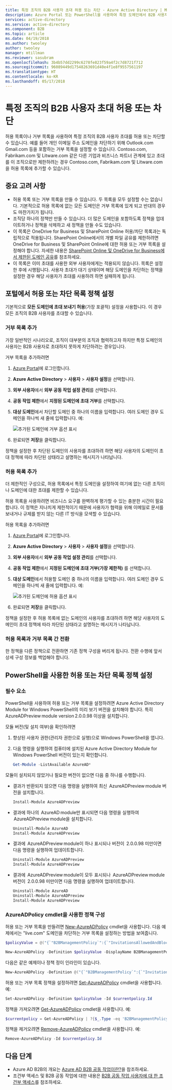 ```yaml
---
title: 특정 조직의 B2B 사용자 초대 허용 또는 차단 - Azure Active Directory | Microsoft Docs
description: Azure Portal 또는 PowerShell을 사용하여 특정 도메인에서 B2B 사용자를 허용하거나 차단하는 액세스 또는 거부 목록을 설정하는 방법을 살펴봅니다.
services: active-directory
ms.service: active-directory
ms.component: B2B
ms.topic: article
ms.date: 04/19/2018
ms.author: twooley
author: twooley
manager: mtillman
ms.reviewer: sasubram
ms.openlocfilehash: 3b4b57dd2299c6278fe823f59a4f2c7d8721f712
ms.sourcegitcommit: 96089449d17548263691d40e4f1e8f9557561197
ms.translationtype: HT
ms.contentlocale: ko-KR
ms.lasthandoff: 05/17/2018
---
```

# <a name="allow-or-block-invitations-to-b2b-users-from-specific-organizations"></a>특정 조직의 B2B 사용자 초대 허용 또는 차단

허용 목록이나 거부 목록을 사용하여 특정 조직의 B2B 사용자 초대를 허용 또는 차단할 수 있습니다. 예를 들어 개인 이메일 주소 도메인을 차단하기 위해 Outlook.com Gmail.com 등을 포함하는 거부 목록을 설정할 수 있습니다. Contoso.com, Fabrikam.com 및 Litware.com 같은 다른 기업과 비즈니스 파트너 관계에 있고 초대를 이 조직으로만 제한하려는 경우 Contoso.com, Fabrikam.com 및 Litware.com을 허용 목록에 추가할 수 있습니다.
  
## <a name="important-considerations"></a>중요 고려 사항

- 허용 목록 또는 거부 목록을 만들 수 있습니다. 두 목록을 모두 설정할 수는 없습니다. 기본적으로 허용 목록에 없는 모든 도메인은 거부 목록에 있게 되고 반대의 경우도 마찬가지가 됩니다. 
- 조직당 하나의 정책만 만들 수 있습니다. 더 많은 도메인을 포함하도록 정책을 업데이트하거나 정책을 삭제하고 새 정책을 만들 수도 있습니다. 
- 이 목록은 OneDrive for Business 및 SharePoint Online 허용/차단 목록과는 독립적으로 적용됩니다. SharePoint Online에서의 개별 파일 공유를 제한하려면 OneDrive for Business 및 SharePoint Online에 대한 허용 또는 거부 목록을 설정해야 합니다. 자세한 내용은 [SharePoint Online 및 OneDrive for Business에서 제한된 도메인 공유](https://support.office.com/article/restricted-domains-sharing-in-sharepoint-online-and-onedrive-for-business-5d7589cd-0997-4a00-a2ba-2320ec49c4e9)를 참조하세요.
- 이 목록은 이미 초대를 사용한 외부 사용자에게는 적용되지 않습니다. 목록은 설정한 후에 시행됩니다. 사용자 초대가 대기 상태이며 해당 도메인을 차단하는 정책을 설정한 경우 해당 사용자가 초대를 사용하려 하면 실패하게 됩니다.

## <a name="set-the-allow-or-deny-list-policy-in-the-portal"></a>포털에서 허용 또는 차단 목록 정책 설정

기본적으로 **모든 도메인에 초대 보내기 허용**(가장 포괄적) 설정을 사용합니다. 이 경우 모든 조직의 B2B 사용자를 초대할 수 있습니다.

### <a name="add-a-deny-list"></a>거부 목록 추가

가장 일반적인 시나리오로, 조직이 대부분의 조직과 협력하고자 하지만 특정 도메인의 사용자는 B2B 사용자로 초대하지 못하게 차단하려는 경우입니다.

거부 목록을 추가하려면

1. [Azure Portal](https://portal.azure.com)에 로그인합니다.
2. **Azure Active Directory** > **사용자** > **사용자 설정**을 선택합니다.
3. **외부 사용자**에서 **외부 공동 작업 설정 관리**를 선택합니다.
4. **공동 작업 제한**에서 **지정된 도메인에 초대 거부**를 선택합니다.
5. **대상 도메인**에서 차단할 도메인 중 하나의 이름을 입력합니다. 여러 도메인 경우 도메인을 하나씩 새 줄에 입력합니다. 예: 

   ![추가된 도메인에 거부 옵션 표시](./media/allow-deny-list/DenyListSettings.png)
 
6. 완료되면 **저장**을 클릭합니다.

정책을 설정한 후 차단된 도메인의 사용자를 초대하려 하면 해당 사용자의 도메인이 초대 정책에 따라 차단된 상태라고 설명하는 메시지가 나타납니다.
 
### <a name="add-an-allow-list"></a>허용 목록 추가

더 제한적인 구성으로, 허용 목록에서 특정 도메인을 설정하여 여기에 없는 다른 조직이나 도메인에 대한 초대를 제한할 수 있습니다. 

허용 목록을 사용하려면 비즈니스 요구를 완벽하게 평가할 수 있는 충분한 시간이 필요합니다. 이 정책은 지나치게 제한적이기 때문에 사용자가 협력을 위해 이메일로 문서를 보내거나 규제를 받지 않는 다른 IT 방식을 모색할 수 있습니다.


허용 목록을 추가하려면

1. [Azure Portal](https://portal.azure.com)에 로그인합니다.
2. **Azure Active Directory** > **사용자** > **사용자 설정**을 선택합니다.
3. **외부 사용자**에서 **외부 공동 작업 설정 관리**를 선택합니다.
4. **공동 작업 제한**에서 **지정된 도메인에 초대 거부(가장 제한적)** 를 선택합니다.
5. **대상 도메인**에서 허용할 도메인 중 하나의 이름을 입력합니다. 여러 도메인 경우 도메인을 하나씩 새 줄에 입력합니다. 예: 

   ![추가된 도메인에 허용 옵션 표시](./media/allow-deny-list/AllowListSettings.png)
 
6. 완료되면 **저장**을 클릭합니다.

정책을 설정한 후 허용 목록에 없는 도메인의 사용자를 초대하려 하면 해당 사용자의 도메인이 초대 정책에 따라 차단된 상태라고 설명하는 메시지가 나타납니다.

### <a name="switch-from-allow-to-deny-list-and-vice-versa"></a>허용 목록과 거부 목록 간 전환 

한 정책을 다른 정책으로 전환하면 기존 정책 구성을 버리게 됩니다. 전환 수행에 앞서 상세 구성 정보를 백업해야 합니다. 

## <a name="set-the-allow-or-deny-list-policy-using-powershell"></a>PowerShell을 사용한 허용 또는 차단 목록 정책 설정

### <a name="prerequisite"></a>필수 요소

PowerShell을 사용하여 허용 또는 거부 목록을 설정하려면 Azure Active Directory Module for Windows PowerShell의 미리 보기 버전을 설치해야 합니다. 특히 AzureADPreview module version 2.0.0.98 이상을 설치합니다.

모듈 버전(및 설치 여부)을 확인하려면
 
1. 향상된 사용자 권한(관리자 권한으로 실행)으로 Windows PowerShell을 엽니다. 
2. 다음 명령을 실행하여 컴퓨터에 설치된 Azure Active Directory Module for Windows PowerShell 버전이 있는지 확인합니다.

   ````powershell  
   Get-Module -ListAvailable AzureAD*
   ````

모듈이 설치되지 않았거나 필요한 버전이 없으면 다음 중 하나를 수행합니다.

- 결과가 반환되지 않으면 다음 명령을 실행하여 최신  AzureADPreview module 버전을 설치합니다.
  
   ````powershell  
   Install-Module AzureADPreview
   ````
- 결과에 하나의  AzureAD module만 표시되면 다음 명령을 실행하여  AzureADPreview module을 설치합니다. 

   ````powershell 
   Uninstall-Module AzureAD 
   Install-Module AzureADPreview 
   ````
- 결과에  AzureADPreview module이 하나 표시되나 버전이  2.0.0.98 미만이면 다음 명령을 실행하여 업데이트합니다. 

   ````powershell 
   Uninstall-Module AzureADPreview 
   Install-Module AzureADPreview 
   ````

- 결과에  AzureADPreview module이 모두 표시되나  AzureADPreview module 버전이  2.0.0.98 미만이면 다음 명령을 실행하여 업데이트합니다. 

   ````powershell 
   Uninstall-Module AzureAD 
   Uninstall-Module AzureADPreview 
   Install-Module AzureADPreview 
    ````

### <a name="use-the-azureadpolicy-cmdlets-to-configure-the-policy"></a>AzureADPolicy cmdlet을 사용한 정책 구성

허용 또는 거부 목록을 만들려면 [New-AzureADPolicy](https://docs.microsoft.com/powershell/module/azuread/new-azureadpolicy?view=azureadps-2.0-preview) cmdlet을 사용합니다. 다음 예제에서는 "live.com" 도메인을 차단하는 거부 목록을 설정하는 방법을 보여줍니다.

````powershell 
$policyValue = @("{`"B2BManagementPolicy`":{`"InvitationsAllowedAndBlockedDomainsPolicy`":{`"AllowedDomains`": [],`"BlockedDomains`": [`"live.com`"]}}}")

New-AzureADPolicy -Definition $policyValue -DisplayName B2BManagementPolicy -Type B2BManagementPolicy -IsOrganizationDefault $true 
````

다음은 같은 예제이나 정책 정이 인라인이 있습니다.

````powershell  
New-AzureADPolicy -Definition @("{`"B2BManagementPolicy`":{`"InvitationsAllowedAndBlockedDomainsPolicy`":{`"AllowedDomains`": [],`"BlockedDomains`": [`"live.com`"]}}}") -DisplayName B2BManagementPolicy -Type B2BManagementPolicy -IsOrganizationDefault $true 
````

허용 또는 거부 목록 정책을 설정하려면 [Set-AzureADPolicy](https://docs.microsoft.com/powershell/module/azuread/set-azureadpolicy?view=azureadps-2.0-preview) cmdlet을 사용합니다. 예: 

````powershell   
Set-AzureADPolicy -Definition $policyValue -Id $currentpolicy.Id 
````

정책을 가져오려면 [Get-AzureADPolicy](https://docs.microsoft.com/powershell/module/azuread/get-azureadpolicy?view=azureadps-2.0-preview) cmdlet을 사용합니다. 예: 

````powershell
$currentpolicy = Get-AzureADPolicy | ?{$_.Type -eq 'B2BManagementPolicy'} | select -First 1 
````

정책을 제거오려면 [Remove-AzureADPolicy](https://docs.microsoft.com/powershell/module/azuread/remove-azureadpolicy?view=azureadps-2.0-preview) cmdlet을 사용합니다. 예: 

````powershell
Remove-AzureADPolicy -Id $currentpolicy.Id 
````

## <a name="next-steps"></a>다음 단계

- Azure AD B2B의 개요는 [Azure AD B2B 공동 작업이란?](what-is-b2b.md)을 참조하세요.
- 조건부 액세스 및 B2B 공동 작업에 대한 내용은 [B2B 공동 작업 사용자에 대 한 조건부 액세스](conditional-access.md)를 참조하세요.



